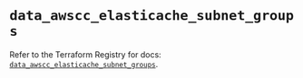 # `data_awscc_elasticache_subnet_groups`

Refer to the Terraform Registry for docs: [`data_awscc_elasticache_subnet_groups`](https://registry.terraform.io/providers/hashicorp/awscc/0.70.0/docs/data-sources/elasticache_subnet_groups).

